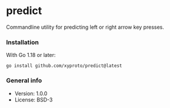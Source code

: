 # predict

Commandline utility for predicting left or right arrow key presses.

### Installation

With Go 1.18 or later:

    go install github.com/xyproto/predict@latest

### General info

* Version: 1.0.0
* License: BSD-3
